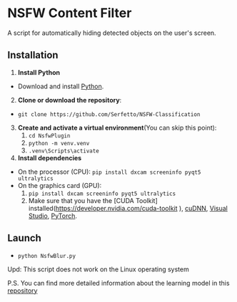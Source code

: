 # NSFW Content Filter

A script for automatically hiding detected objects on the user's screen.

## Installation

1. **Install Python**
  - Download and install [Python](https://www.python.org/downloads/).
2. **Clone or download the repository**:
  - ``git clone https://github.com/Serfetto/NSFW-Classification ``
3. **Create and activate a virtual environment**(You can skip this point):
    1) ```cd NsfwPlugin```
    2) ```python -m venv.venv```
    3) ```.venv\Scripts\activate```
4. **Install dependencies**
  - On the processor (CPU): ```pip install dxcam screeninfo pyqt5 ultralytics```
  - On the graphics card (GPU):
    1. ```pip install dxcam screeninfo pyqt5 ultralytics```
    2. Make sure that you have the [CUDA Toolkit] installed(https://developer.nvidia.com/cuda-toolkit ), [cuDNN](https://developer.nvidia.com/cudnn), [Visual Studio](https://visualstudio.microsoft.com), [PyTorch](https://pytorch.org/get-started/locally/).
## Launch
  - ```python NsfwBlur.py```

Upd: This script does not work on the Linux operating system

P.S. You can find more detailed information about the learning model in this [repository](https://github.com/Serfetto/NSFW-Model)

